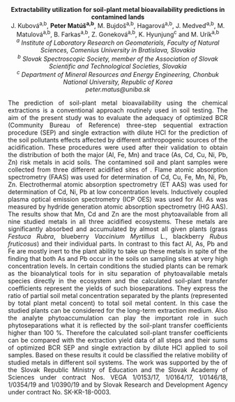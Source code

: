 <center><strong>Extractability utilization for soil-plant metal bioavailability
predictions in contamined lands</strong>

<center>J. Kubová<sup>a,b</sup>, <strong>Peter Matúš<sup>a,b</sup></strong>, M. Bujdoš<sup>a,b</sup>, Hagarová<sup>a,b</sup>, J.
Medveď<sup>a,b</sup>, M. Matulová<sup>a,b</sup>, B. Farkas<sup>a,b</sup>, Z. Goneková<sup>a,b</sup>, K.
Hyunjung<sup>c</sup> and M. Urík<sup>a,b</sup>

<center><i><sup>a</sup> Institute of Laboratory Research on Geomaterials, Faculty of
Natural Sciences, Comenius University in Bratislava, Slovakia</i>

<center><i><sup>b</sup> Slovak Spectroscopic Society, member of the Association of Slovak
Scientific and Technological Societies, Slovakia</i>

<center><i><sup>c</sup> Department of Mineral Resources and Energy Engineering, Chonbuk National University, Republic of Korea</i>

<center><i>peter.matus@uniba.sk</i>

<p style="text-align:justify">The prediction of soil-plant metal bioavailability using the chemical
extractions is a conventional approach routinely used in soil testing.
The aim of the present study was to evaluate the adequacy of optimized
BCR (Community Bureau of Reference) three-step sequential extraction
procedure (SEP) and single extraction with dilute HCl for the prediction
of the soil pollutants effects affected by different anthropogenic
sources of the acidification. These procedures were used after their
validation to obtain the distribution of both the major (Al, Fe, Mn) and
trace (As, Cd, Cu, Ni, Pb, Zn) risk metals in acid soils. The contamined
soil and plant samples were collected from three different acidified
sites of . Flame atomic absorption spectrometry (FAAS) was used for
determination of Cd, Cu, Fe, Mn, Ni, Pb, Zn. Electrothermal atomic
absorption spectrometry (ET AAS) was used for determination of Cd, Ni,
Pb at low concentration levels. Inductively coupled plasma optical
emission spectrometry (ICP OES) was used for Al. As was measured by
hydride generation atomic absorption spectrometry (HG AAS). The results
show that Mn, Cd and Zn are the most phytoavailable from all nine
studied metals in all three acidified ecosystems. These metals are
significantly absorbed and accumulated by almost all given plants (grass
<i>Festuca Rubra</i>, blueberry <i>Vaccinium Myrtillus</i> L., blackberry <i>Rubus
fruticosus</i>) and their individual parts. In contrast to this fact Al,
As, Pb and Fe are mostly inert to the plant ability to take up these
metals in spite of the finding that both As and Pb occur in the soils on
sampling sites at very high concentration levels. In certain conditions
the studied plants can be remark as the bioanalytical tools for in situ
separation of phytoavailable metals species directly in the ecosystem
and the calculated soil-plant transfer coefficients represent the yields
of such bioseparations. They express the ratio of partial soil metal
concentration separated by the plants (represented by total plant metal
concent) to total soil metal content. In this case the studied plants
can be considered for the long-term extraction medium. Also the analyte
phytoaccumulation can play the important role in such phytoseparations
what it is reflected by the soil-plant transfer coefficients higher than
100 %. Therefore the calculated soil-plant transfer coefficients can be
compared with the extraction yield data of all steps and their sums of
optimized BCR SEP and single extraction by dilute HCl applied to soil
samples. Based on these results it could be classified the relative
mobility of studied metals in different soil systems. The work was
supported by the of the Slovak Republic Ministry of Education and the
Slovak Academy of Sciences under contract Nos. VEGA 1/0153/17,
1/0164/17, 1/0146/18, 1/0354/19 and 1/0390/19 and by Slovak Research and
Development Agency under contract No. SK-KR-18-0003.
